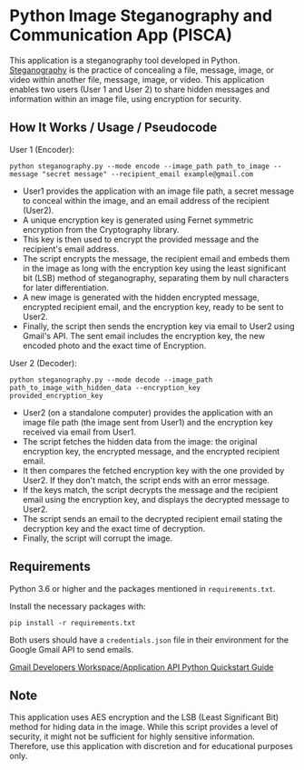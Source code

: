 # Python Image Steganography and Communication App (PISCA)

This application is a steganography tool developed in Python. [Steganography](https://en.wikipedia.org/wiki/Steganography) is the practice of concealing a file, message, image, or video within another file, message, image, or video. This application enables two users (User 1 and User 2) to share hidden messages and information within an image file, using encryption for security.

## How It Works / Usage / Pseudocode

User 1 (Encoder):
```
python steganography.py --mode encode --image_path path_to_image --message "secret message" --recipient_email example@gmail.com
```
- User1 provides the application with an image file path, a secret message to conceal within the image, and an email address of the recipient (User2).
- A unique encryption key is generated using Fernet symmetric encryption from the Cryptography library.
- This key is then used to encrypt the provided message and the recipient's email address.
- The script encrypts the message, the recipient email and embeds them in the image as long with the encryption key using the least significant bit (LSB) method of steganography, separating them by null characters for later differentiation.
- A new image is generated with the hidden encrypted message, encrypted recipient email, and the encryption key, ready to be sent to User2.
- Finally, the script then sends the encryption key via email to User2 using Gmail's API. The sent email includes the encryption key, the new encoded photo and the exact time of Encryption.


User 2 (Decoder):
```
python steganography.py --mode decode --image_path path_to_image_with_hidden_data --encryption_key provided_encryption_key
```
- User2 (on a standalone computer) provides the application with an image file path (the image sent from User1) and the encryption key received via email from User1.
- The script fetches the hidden data from the image: the original encryption key, the encrypted message, and the encrypted recipient email.
- It then compares the fetched encryption key with the one provided by User2. If they don't match, the script ends with an error message.
- If the keys match, the script decrypts the message and the recipient email using the encryption key, and displays the decrypted message to User2.
- The script sends an email to the decrypted recipient email stating the decryption key and the exact time of decryption.
- Finally, the script will corrupt the image.

## Requirements
Python 3.6 or higher and the packages mentioned in `requirements.txt`.

Install the necessary packages with:
```
pip install -r requirements.txt
```

Both users should have a `credentials.json` file in their environment for the Google Gmail API to send emails.


[Gmail Developers Workspace/Application API Python Quickstart Guide](https://developers.google.com/gmail/api/quickstart/python)

## Note
This application uses AES encryption and the LSB (Least Significant Bit) method for hiding data in the image. While this script provides a level of security, it might not be sufficient for highly sensitive information. Therefore, use this application with discretion and for educational purposes only.
